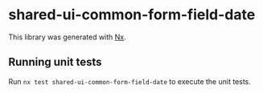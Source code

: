 # shared-ui-common-form-field-date

This library was generated with [Nx](https://nx.dev).

## Running unit tests

Run `nx test shared-ui-common-form-field-date` to execute the unit tests.
